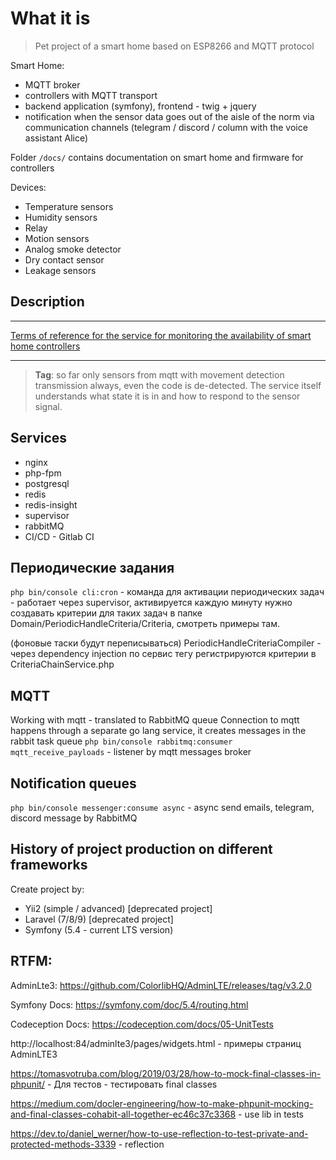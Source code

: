 # What it is

> Pet project of a smart home based on ESP8266 and MQTT protocol

Smart Home:
 - MQTT broker
 - controllers with MQTT transport
 - backend application (symfony), frontend - twig + jquery
 - notification when the sensor data goes out of the aisle of the norm via communication channels (telegram / discord / column with the voice assistant Alice)

Folder `/docs/` contains documentation on smart home and firmware for controllers

Devices:
 - Temperature sensors
 - Humidity sensors
 - Relay
 - Motion sensors
 - Analog smoke detector
 - Dry contact sensor
 - Leakage sensors


## Description

---

[Terms of reference for the service for monitoring the availability of smart home controllers](docs/project/DEVICE_CONTROLLER_MONITORING.md)

----

> **Tag**: so far only sensors from mqtt with movement detection transmission always, even the code is de-detected. 
> The service itself understands what state it is in and how to respond to the sensor signal.


## Services

- nginx
- php-fpm
- postgresql
- redis
- redis-insight
- supervisor
- rabbitMQ
- CI/CD - Gitlab CI


## Периодические задания

`php bin/console cli:cron` - команда для активации периодических задач - работает через supervisor, активируется каждую минуту 
нужно создавать критерии для таких задач в папке Domain/PeriodicHandleCriteria/Criteria, смотреть примеры там. 

(фоновые таски будут переписываться)
PeriodicHandleCriteriaCompiler - через dependency injection по сервис тегу регистрируются критерии 
в CriteriaChainService.php  


## MQTT

Working with mqtt - translated to RabbitMQ queue
Connection to mqtt happens through a separate go lang service, it creates messages in the rabbit task queue
`php bin/console rabbitmq:consumer mqtt_receive_payloads` - listener by mqtt messages broker


## Notification queues

`php bin/console messenger:consume async` - async send emails, telegram, discord message by RabbitMQ


## History of project production on different frameworks

Create project by: 
- Yii2 (simple / advanced) [deprecated project]
- Laravel (7/8/9) [deprecated project]
- Symfony (5.4 - current LTS version)


## RTFM:

AdminLte3: https://github.com/ColorlibHQ/AdminLTE/releases/tag/v3.2.0

Symfony Docs: https://symfony.com/doc/5.4/routing.html

Codeception Docs: https://codeception.com/docs/05-UnitTests

http://localhost:84/adminlte3/pages/widgets.html - примеры страниц AdminLTE3

https://tomasvotruba.com/blog/2019/03/28/how-to-mock-final-classes-in-phpunit/ - Для тестов - тестировать final classes

https://medium.com/docler-engineering/how-to-make-phpunit-mocking-and-final-classes-cohabit-all-together-ec46c37c3368 - use lib in tests

https://dev.to/daniel_werner/how-to-use-reflection-to-test-private-and-protected-methods-3339 - reflection